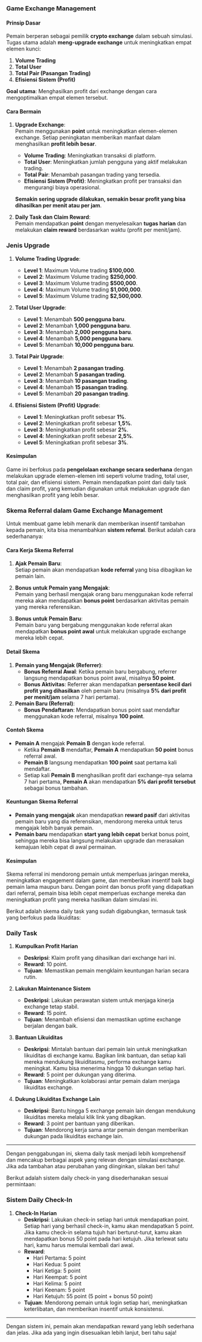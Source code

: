 ### **Game Exchange Management**

#### **Prinsip Dasar**

Pemain berperan sebagai pemilik **crypto exchange** dalam sebuah simulasi. Tugas utama adalah **meng-upgrade exchange** untuk meningkatkan empat elemen kunci:

1. **Volume Trading**
2. **Total User**
3. **Total Pair (Pasangan Trading)**
4. **Efisiensi Sistem (Profit)**

**Goal utama**: Menghasilkan profit dari exchange dengan cara mengoptimalkan empat elemen tersebut.

#### **Cara Bermain**

1. **Upgrade Exchange**:  
   Pemain menggunakan **point** untuk meningkatkan elemen-elemen exchange. Setiap peningkatan memberikan manfaat dalam menghasilkan **profit lebih besar**.

   - **Volume Trading**: Meningkatkan transaksi di platform.
   - **Total User**: Meningkatkan jumlah pengguna yang aktif melakukan trading.
   - **Total Pair**: Menambah pasangan trading yang tersedia.
   - **Efisiensi Sistem (Profit)**: Meningkatkan profit per transaksi dan mengurangi biaya operasional.

   **Semakin sering upgrade dilakukan, semakin besar profit yang bisa dihasilkan per menit atau per jam**.

2. **Daily Task dan Claim Reward**:  
   Pemain mendapatkan **point** dengan menyelesaikan **tugas harian** dan melakukan **claim reward** berdasarkan waktu (profit per menit/jam).

### **Jenis Upgrade**

1. **Volume Trading Upgrade**:

   - **Level 1**: Maximum Volume trading  **$100,000**.
   - **Level 2**: Maximum Volume trading  **$250,000**.
   - **Level 3**: Maximum Volume trading  **$500,000**.
   - **Level 4**: Maximum Volume trading  **$1,000,000**.
   - **Level 5**: Maximum Volume trading  **$2,500,000**.

2. **Total User Upgrade**:

   - **Level 1**: Menambah **500 pengguna baru**.
   - **Level 2**: Menambah **1,000 pengguna baru**.
   - **Level 3**: Menambah **2,000 pengguna baru**.
   - **Level 4**: Menambah **5,000 pengguna baru**.
   - **Level 5**: Menambah **10,000 pengguna baru**.

3. **Total Pair Upgrade**:

   - **Level 1**: Menambah **2 pasangan trading**.
   - **Level 2**: Menambah **5 pasangan trading**.
   - **Level 3**: Menambah **10 pasangan trading**.
   - **Level 4**: Menambah **15 pasangan trading**.
   - **Level 5**: Menambah **20 pasangan trading**.

4. **Efisiensi Sistem (Profit) Upgrade**:
   - **Level 1**: Meningkatkan profit sebesar **1%**.
   - **Level 2**: Meningkatkan profit sebesar **1,5%**.
   - **Level 3**: Meningkatkan profit sebesar **2%**.
   - **Level 4**: Meningkatkan profit sebesar **2,5%**.
   - **Level 5**: Meningkatkan profit sebesar **3%**.

#### **Kesimpulan**

Game ini berfokus pada **pengelolaan exchange secara sederhana** dengan melakukan upgrade elemen-elemen inti seperti volume trading, total user, total pair, dan efisiensi sistem. Pemain mendapatkan point dari daily task dan claim profit, yang kemudian digunakan untuk melakukan upgrade dan menghasilkan profit yang lebih besar.

### **Skema Referral dalam Game Exchange Management**

Untuk membuat game lebih menarik dan memberikan insentif tambahan kepada pemain, kita bisa menambahkan **sistem referral**. Berikut adalah cara sederhananya:

#### **Cara Kerja Skema Referral**

1. **Ajak Pemain Baru**:  
   Setiap pemain akan mendapatkan **kode referral** yang bisa dibagikan ke pemain lain.
2. **Bonus untuk Pemain yang Mengajak**:  
   Pemain yang berhasil mengajak orang baru menggunakan kode referral mereka akan mendapatkan **bonus point** berdasarkan aktivitas pemain yang mereka referensikan.

3. **Bonus untuk Pemain Baru**:  
   Pemain baru yang bergabung menggunakan kode referral akan mendapatkan **bonus point awal** untuk melakukan upgrade exchange mereka lebih cepat.

#### **Detail Skema**

1. **Pemain yang Mengajak (Referrer)**:
   - **Bonus Referral Awal**: Ketika pemain baru bergabung, referrer langsung mendapatkan bonus point awal, misalnya **50 point**.
   - **Bonus Aktivitas**: Referrer akan mendapatkan **persentase kecil dari profit yang dihasilkan** oleh pemain baru (misalnya **5% dari profit per menit/jam** selama 7 hari pertama).
2. **Pemain Baru (Referral)**:
   - **Bonus Pendaftaran**: Mendapatkan bonus point saat mendaftar menggunakan kode referral, misalnya **100 point**.

#### **Contoh Skema**

- **Pemain A** mengajak **Pemain B** dengan kode referral.
  - Ketika **Pemain B** mendaftar, **Pemain A** mendapatkan **50 point** bonus referral awal.
  - **Pemain B** langsung mendapatkan **100 point** saat pertama kali mendaftar.
  - Setiap kali **Pemain B** menghasilkan profit dari exchange-nya selama 7 hari pertama, **Pemain A** akan mendapatkan **5% dari profit tersebut** sebagai bonus tambahan.

#### **Keuntungan Skema Referral**

- **Pemain yang mengajak** akan mendapatkan **reward pasif** dari aktivitas pemain baru yang dia referensikan, mendorong mereka untuk terus mengajak lebih banyak pemain.
- **Pemain baru** mendapatkan **start yang lebih cepat** berkat bonus point, sehingga mereka bisa langsung melakukan upgrade dan merasakan kemajuan lebih cepat di awal permainan.

#### **Kesimpulan**

Skema referral ini mendorong pemain untuk memperluas jaringan mereka, meningkatkan engagement dalam game, dan memberikan insentif baik bagi pemain lama maupun baru. Dengan point dan bonus profit yang didapatkan dari referral, pemain bisa lebih cepat memperluas exchange mereka dan meningkatkan profit yang mereka hasilkan dalam simulasi ini.

Berikut adalah skema daily task yang sudah digabungkan, termasuk task yang berfokus pada likuiditas:

### **Daily Task**

1. **Kumpulkan Profit Harian**

   - **Deskripsi**: Klaim profit yang dihasilkan dari exchange hari ini.
   - **Reward**: 10 point.
   - **Tujuan**: Memastikan pemain mengklaim keuntungan harian secara rutin.

2. **Lakukan Maintenance Sistem**

   - **Deskripsi**: Lakukan perawatan sistem untuk menjaga kinerja exchange tetap stabil.
   - **Reward**: 15 point.
   - **Tujuan**: Menambah efisiensi dan memastikan uptime exchange berjalan dengan baik.

3. **Bantuan Likuiditas**

   - **Deskripsi**: Mintalah bantuan dari pemain lain untuk meningkatkan likuiditas di exchange kamu. Bagikan link bantuan, dan setiap kali mereka mendukung likuiditasmu, performa exchange kamu meningkat. Kamu bisa menerima hingga 10 dukungan setiap hari.
   - **Reward**: 5 point per dukungan yang diterima.
   - **Tujuan**: Meningkatkan kolaborasi antar pemain dalam menjaga likuiditas exchange.

4. **Dukung Likuiditas Exchange Lain**
   - **Deskripsi**: Bantu hingga 5 exchange pemain lain dengan mendukung likuiditas mereka melalui klik link yang dibagikan.
   - **Reward**: 3 point per bantuan yang diberikan.
   - **Tujuan**: Mendorong kerja sama antar pemain dengan memberikan dukungan pada likuiditas exchange lain.

---

Dengan penggabungan ini, skema daily task menjadi lebih komprehensif dan mencakup berbagai aspek yang relevan dengan simulasi exchange. Jika ada tambahan atau perubahan yang diinginkan, silakan beri tahu!

Berikut adalah sistem daily check-in yang disederhanakan sesuai permintaan:

### **Sistem Daily Check-In**

1. **Check-In Harian**
   - **Deskripsi**: Lakukan check-in setiap hari untuk mendapatkan point. Setiap hari yang berhasil check-in, kamu akan mendapatkan 5 point. Jika kamu check-in selama tujuh hari berturut-turut, kamu akan mendapatkan bonus 50 point pada hari ketujuh. Jika terlewat satu hari, kamu harus memulai kembali dari awal.
   - **Reward**:
     - Hari Pertama: 5 point
     - Hari Kedua: 5 point
     - Hari Ketiga: 5 point
     - Hari Keempat: 5 point
     - Hari Kelima: 5 point
     - Hari Keenam: 5 point
     - Hari Ketujuh: 55 point (5 point + bonus 50 point)
   - **Tujuan**: Mendorong pemain untuk login setiap hari, meningkatkan keterlibatan, dan memberikan insentif untuk konsistensi.

---

Dengan sistem ini, pemain akan mendapatkan reward yang lebih sederhana dan jelas. Jika ada yang ingin disesuaikan lebih lanjut, beri tahu saja!
